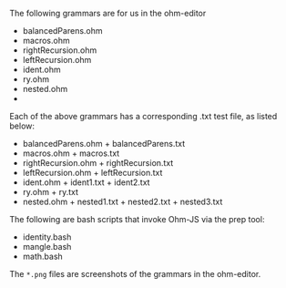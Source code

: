 The following grammars are for us in the ohm-editor

- balancedParens.ohm
- macros.ohm
- rightRecursion.ohm
- leftRecursion.ohm
- ident.ohm
- ry.ohm
- nested.ohm
- 

Each of the above grammars has a corresponding .txt test file, as listed below:
- balancedParens.ohm + balancedParens.txt
- macros.ohm + macros.txt
- rightRecursion.ohm + rightRecursion.txt
- leftRecursion.ohm + leftRecursion.txt
- ident.ohm + ident1.txt + ident2.txt
- ry.ohm + ry.txt
- nested.ohm + nested1.txt + nested2.txt + nested3.txt

The following are bash scripts that invoke Ohm-JS via the prep tool:

- identity.bash
- mangle.bash
- math.bash

The `*.png` files are screenshots of the grammars in the ohm-editor.